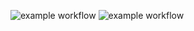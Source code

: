 ![example workflow](https://github.com/dylanbsn/maven_training/actions/workflows/build.yml/badge.svg)
![example workflow](https://codecov.io/gh/dylanbsn/maven_training/settings/badge)
